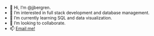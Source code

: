 - 👋 Hi, I’m @jjbergren.
- 👀 I’m interested in full stack development and database management. 
- 🌱 I’m currently learning SQL and data visualization. 
- 💞️ I’m looking to collaborate.
- 📫 [Email me!](mailto:jess.jane.b@gmail.com)

<!---
jjbergren/jjbergren is a ✨ special ✨ repository because its `README.md` (this file) appears on your GitHub profile.
You can click the Preview link to take a look at your changes.
--->

